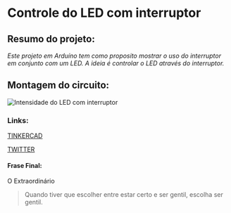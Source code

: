 # Controle do LED com interruptor

## Resumo do projeto:
*Este projeto em Arduíno tem como proposito mostrar o uso do interruptor em conjunto com um LED. A ideia é controlar o LED através do interruptor.*

## Montagem do circuito:
![Intensidade do LED com interruptor ](https://user-images.githubusercontent.com/40145166/64931881-b0935500-d811-11e9-8646-28bfa42caddf.png)

### Links:
[TINKERCAD](https://www.tinkercad.com/embed/kaNZ216DwVQ)

[TWITTER](https://twitter.com/hlnet0)

#### Frase Final:
O Extraordinário
> Quando tiver que escolher entre estar certo e ser gentil, escolha ser gentil.
